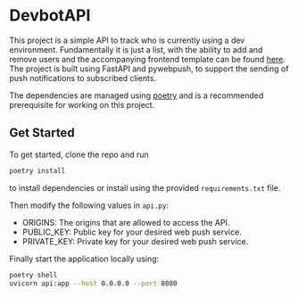 # DevbotAPI
This project is a simple API to track who is currently using a dev environment.
Fundamentally it is just a list, with the ability to add and remove users and the accompanying frontend template can be found [here](https://github.com/ozwolf65/devbot).
The project is built using FastAPI and pywebpush, to support the sending of push notifications to subscribed clients.

The dependencies are managed using [poetry](https://python-poetry.org/) and is a recommended prerequisite for working on this project.

## Get Started
To get started, clone the repo and run 
```bash
poetry install
```
to install dependencies or install using the provided `requirements.txt` file.

Then modify the following values in `api.py`:
- ORIGINS: The origins that are allowed to access the API.
- PUBLIC_KEY: Public key for your desired web push service.
- PRIVATE_KEY: Private key for your desired web push service.

Finally start the application locally using:
```bash
poetry shell
uvicorn api:app --host 0.0.0.0 --port 8080
```